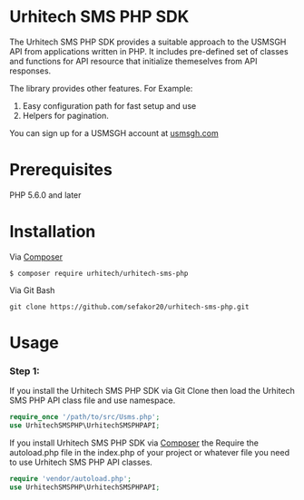 # Urhitech SMS PHP SDK

The Urhitech SMS PHP SDK provides a suitable approach to the USMSGH API from applications written in PHP. It includes pre-defined set of classes and functions for API resource that initialize themeselves from  API responses.

The library provides other features. For Example:
1. Easy configuration path for fast setup and use
2. Helpers for pagination.

You can sign up for a USMSGH account at [usmsgh.com](https://www.usmsgh.com)

# Prerequisites
PHP 5.6.0  and later

# Installation
Via [Composer](http://getcomposer.org/)
```
$ composer require urhitech/urhitech-sms-php
```

Via Git Bash
```
git clone https://github.com/sefakor20/urhitech-sms-php.git
```

# Usage

### Step 1:
If you install the Urhitech SMS PHP SDK via Git Clone then load the Urhitech SMS PHP API class file and use namespace.

```php
require_once '/path/to/src/Usms.php';
use UrhitechSMSPHP\UrhitechSMSPHPAPI;
```

If you install Urhitech SMS PHP SDK via [Composer](http://getcomposer.org/) the Require the autoload.php file in the index.php of your project or whatever file you need to use Urhitech SMS PHP API classes.

```php
require 'vendor/autoload.php';
use UrhitechSMSPHP\UrhitechSMSPHPAPI;
```



